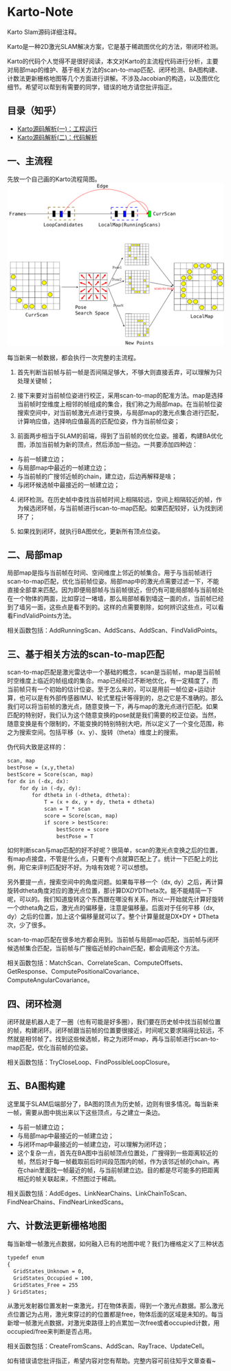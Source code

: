 # Karto-Note
Karto Slam源码详细注释。

Karto是一种2D激光SLAM解决方案，它是基于稀疏图优化的方法，带闭环检测。

Karto的代码个人觉得不是很好阅读，本文对Karto的主流程代码进行分析，主要对局部map的维护、基于相关方法的scan-to-map匹配、闭环检测、BA图构建、计数法更新栅格地图等几个方面进行讲解。不涉及Jacobian的构造，以及图优化细节。希望可以帮到有需要的同学，错误的地方请您批评指正。

## 目录（知乎）
- [Karto源码解析(一)：工程运行](https://zhuanlan.zhihu.com/p/350852337)
- [Karto源码解析(二)：代码解析](https://zhuanlan.zhihu.com/p/352388229)

## 一、主流程

先放一个自己画的Karto流程简图。
![Image](https://github.com/smilefacehh/Karto-Note/blob/main/karto_slam.png)

每当新来一帧数据，都会执行一次完整的主流程。

1. 首先判断当前帧与前一帧是否间隔足够大，不够大则直接丢弃，可以理解为只处理关键帧；

2. 接下来要对当前帧位姿进行校正，采用scan-to-map的配准方法。map是选择当前帧时空维度上相邻的帧组成的集合，我们称之为局部map。在当前帧位姿搜索空间中，对当前帧激光点进行变换，与局部map的激光点集合进行匹配，计算响应值，选择响应值最高的匹配位姿，作为当前帧位姿；

3. 前面两步相当于SLAM的前端，得到了当前帧的优化位姿。接着，构建BA优化图，添加当前帧为新的顶点，然后添加一些边。一共要添加四种边：
 - 与前一帧建立边；
 - 与局部map中最近的一帧建立边；
 - 与当前帧的广搜邻近帧的chain，建立边，后边再解释是啥；
 - 与闭环候选帧中最接近的一帧建立边；

4. 闭环检测。在历史帧中查找当前帧时间上相隔较远，空间上相隔较近的帧，作为候选闭环帧，与当前帧进行scan-to-map匹配。如果匹配较好，认为找到闭环了；

5. 如果找到闭环，就执行BA图优化，更新所有顶点位姿。

## 二、局部map

局部map是指与当前帧在时间、空间维度上邻近的帧集合。用于与当前帧进行scan-to-map匹配，优化当前帧位姿。局部map中的激光点需要过滤一下，不能直接全部拿来匹配。因为即便局部帧与当前帧很近，但仍有可能局部帧与当前帧处在一个物体的两面，比如穿过一堵墙，那么局部帧看到墙这一面的点，当前帧已经到了墙另一面，这些点是看不到的。这样的点需要剔除，如何辨识这些点，可以看看FindValidPoints方法。

相关函数包括：AddRunningScan、AddScans、AddScan、FindValidPoints。

## 三、基于相关方法的scan-to-map匹配

scan-to-map匹配是激光雷达中一个基础的概念，scan是当前帧，map是当前帧时空维度上临近的帧组成的集合。map已经经过不断地优化，有一定精度了，而当前帧只有一个初始的估计位姿。至于怎么来的，可以是用前一帧位姿+运动计算，也可以是有外部传感器IMU、轮式里程计等得到的，总之它是不准确的。那么我们可以将当前帧的激光点，随意变换一下，再与map的激光点进行匹配。如果匹配的特别好，我们认为这个随意变换的pose就是我们需要的校正位姿。当然，随意变换是有个限制的，不能变换的特别特别大吧，所以定义了一个变化范围，称之为搜索空间。包括平移（x、y）、旋转（theta）维度上的搜索。

伪代码大致是这样的：

```
scan, map
bestPose = (x,y,theta)
bestScore = Score(scan, map)
for dx in (-dx, dx):
    for dy in (-dy, dy):
        for dtheta in (-dtheta, dtheta):
            T = (x + dx, y + dy, theta + dtheta)
            scan = T * scan
            score = Score(scan, map)
            if score > bestScore:
                bestScore = score
                bestPose = T
```

如何判断scan与map匹配的好不好呢？很简单，scan的激光点变换之后的位置，有map点接盘，不管是什么点，只要有个点就算匹配上了。统计一下匹配上的比例，用它来评判匹配好不好。为啥有效呢？可以想想。

另外要提一点，搜索空间中的角度问题。如果每平移一个（dx, dy）之后，再计算旋转dtheta角度对应的激光点位置，那计算DX*DY*DTheta次。能不能精简一下呢，可以的。我们知道旋转这个东西跟在哪没有关系，所以一开始就先计算好旋转一个dtheta角之后，激光点的偏移量，注意是偏移量。后面对于任何平移（dx, dy）之后的位置，加上这个偏移量就可以了。整个计算量就是DX*DY + DTheta次，少了很多。

scan-to-map匹配在很多地方都会用到。当前帧与局部map匹配，当前帧与闭环候选帧集合匹配，当前帧与广搜临近帧的chain匹配，都会调用这个方法。

相关函数包括：MatchScan、CorrelateScan、ComputeOffsets、GetResponse、ComputePositionalCovariance、ComputeAngularCovariance。

## 四、闭环检测

闭环就是机器人走了一圈（也有可能是好多圈），我们要在历史帧中找当前帧位置的帧，构建闭环。闭环帧跟当前帧的位置要很接近，时间呢又要求隔得比较远，不然就是相邻帧了。找到这些候选帧，称之为闭环map，再与当前帧进行scan-to-map匹配，优化当前帧的位姿。

相关函数包括：TryCloseLoop、FindPossibleLoopClosure。

## 五、BA图构建

这里属于SLAM后端部分了，BA图的顶点为历史帧，边则有很多情况。每当新来一帧，需要从图中挑出来以下这些顶点，与之建立一条边。

 - 与前一帧建立边；
 - 与局部map中最接近的一帧建立边；
 - 与闭环map中最接近的一帧建立边，可以理解为闭环边；
 - 这个复杂一点，首先在BA图中当前帧顶点位置处，广搜得到一些距离较近的帧，然后对于每一帧截取前后时间段范围内的帧，作为该邻近帧的chain。再在chain里面找一帧最近的帧，与当前帧建立边。目的都是尽可能多的把距离相近的帧关联起来，不然图过于稀疏。

相关函数包括：AddEdges、LinkNearChains、LinkChainToScan、FindNearChains、FindNearLinkedScans。

## 六、计数法更新栅格地图

每当新增一帧激光点数据，如何融入已有的地图中呢？我们为栅格定义了三种状态

```
typedef enum
{
  GridStates_Unknown = 0,
  GridStates_Occupied = 100,
  GridStates_Free = 255
} GridStates;
```

从激光发射器位置发射一束激光，打在物体表面，得到一个激光点数据。那么激光点位置记为占用，激光束穿过的的位置都是free，物体后面的区域是未知的。每当新增一帧激光点数据，对激光束路径上的点累加一次free或者occupied计数，用occupied/free来判断是否占用。

相关函数包括：CreateFromScans、AddScan、RayTrace、UpdateCell。

如有错误请您批评指正，希望内容对您有帮助。完整内容可前往知乎文章查看~
